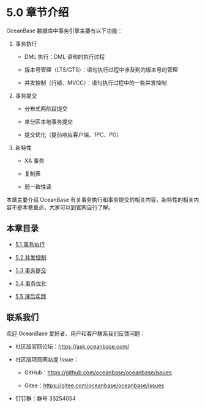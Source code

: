 # 5.0 章节介绍

OceanBase 数据库中事务引擎主要有以下功能：

1. 事务执行

   * DML 执行：DML 语句的执行过程

   * 版本号管理（LTS/GTS）：语句执行过程中涉及到的版本号的管理

   * 并发控制（行锁、MVCC）：语句执行过程中的一些并发控制

2. 事务提交

   * 分布式两阶段提交

   * 单分区本地事务提交

   * 提交优化（提前响应客户端、1PC、PG）

3. 新特性

   * XA 事务

   * 复制表

   * 弱一致性读

本章主要介绍 OceanBase 有关事务执行和事务提交的相关内容，新特性的相关内容不是本章重点，大家可以到官网自行了解。

## 本章目录

* [5.1 事务执行](2.transaction-execution.md)

* [5.2 并发控制](3.concurrency-control.md)

* [5.3 事务提交](4.transaction-commit.md)

* [5.4 事务优化](5.transaction-optimization.md)

* [5.5 课后实践](6.homework.md)

## 联系我们

欢迎 OceanBase 爱好者、用户和客户联系我们反馈问题：

* 社区版官网论坛：<https://ask.oceanbase.com/>

* 社区版项目网站提 Issue：

  * GitHub：<https://github.com/oceanbase/oceanbase/issues>

  * Gitee：<https://gitee.com/oceanbase/oceanbase/issues>

* 钉钉群：群号 33254054
